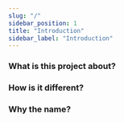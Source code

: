```yaml
---
slug: "/"
sidebar_position: 1
title: "Introduction"
sidebar_label: "Introduction"
---
```



### What is this project about?

### How is it different?

### Why the name?



